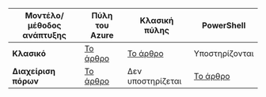 |**Μοντέλο/μέθοδος ανάπτυξης**|**Πύλη του Azure**| **Κλασική πύλης** | **PowerShell**|
|-------------------------------------|-----------------|---------------------|---------------|
|**Κλασικό** |  [Το άρθρο](../articles/vpn-gateway/vpn-gateway-howto-point-to-site-classic-azure-portal.md)| [Το άρθρο](../articles/vpn-gateway/vpn-gateway-point-to-site-create.md)  | Υποστηρίζονται |
|**Διαχείριση πόρων** |[Το άρθρο](../articles/vpn-gateway/vpn-gateway-howto-point-to-site-resource-manager-portal.md)| Δεν υποστηρίζεται   | [Το άρθρο](../articles/vpn-gateway/vpn-gateway-howto-point-to-site-rm-ps.md)  |

